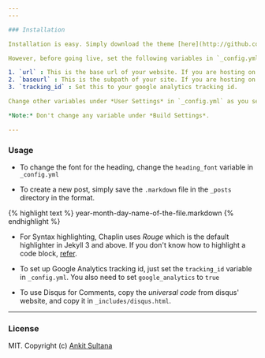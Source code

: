 ```yaml
---
---

### Installation

Installation is easy. Simply download the theme [here](http://github.com/bk2dcradle/Chaplin/master.zip) and run `jekyll serve` inside the directory.

However, before going live, set the following variables in `_config.yml`

1. `url` : This is the base url of your website. If you are hosting on GitHub, it should be set to `http://your-username.github.io` for example.
2. `baseurl` : This is the subpath of your site. If you are hosting on GitHub, in a repository named `Blog`, then it should be set to `/blog`.
3. `tracking_id` : Set this to your google analytics tracking id.

Change other variables under *User Settings* in `_config.yml` as you see fit. 

*Note:* Don't change any variable under *Build Settings*.

---
```


### Usage

* To change the font for the heading, change the `heading_font` variable in `_config.yml`

* To create a new post, simply save the `.markdown` file in the `_posts` directory in the format.

{% highlight text %}
year-month-day-name-of-the-file.markdown
{% endhighlight %}

* For Syntax highlighting, Chaplin uses *Rouge* which is the default highlighter in Jekyll 3 and above. If you don't know how to highlight a code block, [refer](http://jekyllrb.com/docs/templates/).

* To set up Google Analytics tracking id, just set the `tracking_id` variable in `_config.yml`. You also need to set `google_analytics` to `true`

* To use Disqus for Comments, copy the *universal code* from disqus' website, and copy it in `_includes/disqus.html`.

---

### License

MIT. Copyright (c) [Ankit Sultana](http://twitter.com/AnkitSultana)
